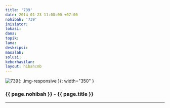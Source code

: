 ```yaml
---
title: '739'
date: 2014-01-23 11:08:00 +07:00
nohibah: '739'
inisiator:
lokasi:
dana:
topik:
lama:
deskripsi:
masalah:
solusi:
keberhasilan:
layout: hibahcmb
---
```


![739](/static/img/hibahcmb/739.png){: .img-responsive }{: width="350" }

### {{ page.nohibah }} - {{ page.title }}

---
